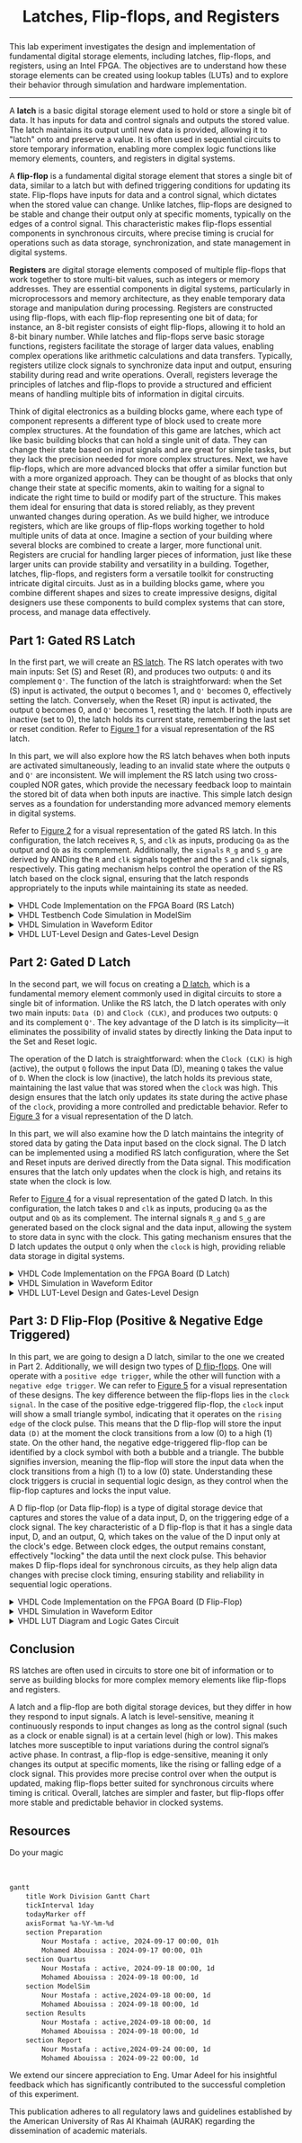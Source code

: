 # <p align="center">Latches, Flip-flops, and Registers</p>

This lab experiment investigates the design and implementation of fundamental digital storage elements, including latches, flip-flops, and registers, using an Intel FPGA. The objectives are to understand how these storage elements can be created using lookup tables (LUTs) and to explore their behavior through simulation and hardware implementation.

---

A __latch__ is a basic digital storage element used to hold or store a single bit of data. It has inputs for data and control signals and outputs the stored value. The latch maintains its output until new data is provided, allowing it to "latch" onto and preserve a value. It is often used in sequential circuits to store temporary information, enabling more complex logic functions like memory elements, counters, and registers in digital systems.

A __flip-flop__ is a fundamental digital storage element that stores a single bit of data, similar to a latch but with defined triggering conditions for updating its state. Flip-flops have inputs for data and a control signal, which dictates when the stored value can change. Unlike latches, flip-flops are designed to be stable and change their output only at specific moments, typically on the edges of a control signal. This characteristic makes flip-flops essential components in synchronous circuits, where precise timing is crucial for operations such as data storage, synchronization, and state management in digital systems.

__Registers__ are digital storage elements composed of multiple flip-flops that work together to store multi-bit values, such as integers or memory addresses. They are essential components in digital systems, particularly in microprocessors and memory architecture, as they enable temporary data storage and manipulation during processing. Registers are constructed using flip-flops, with each flip-flop representing one bit of data; for instance, an 8-bit register consists of eight flip-flops, allowing it to hold an 8-bit binary number. While latches and flip-flops serve basic storage functions, registers facilitate the storage of larger data values, enabling complex operations like arithmetic calculations and data transfers. Typically, registers utilize clock signals to synchronize data input and output, ensuring stability during read and write operations. Overall, registers leverage the principles of latches and flip-flops to provide a structured and efficient means of handling multiple bits of information in digital circuits.

Think of digital electronics as a building blocks game, where each type of component represents a different type of block used to create more complex structures. At the foundation of this game are latches, which act like basic building blocks that can hold a single unit of data. They can change their state based on input signals and are great for simple tasks, but they lack the precision needed for more complex structures. Next, we have flip-flops, which are more advanced blocks that offer a similar function but with a more organized approach. They can be thought of as blocks that only change their state at specific moments, akin to waiting for a signal to indicate the right time to build or modify part of the structure. This makes them ideal for ensuring that data is stored reliably, as they prevent unwanted changes during operation. As we build higher, we introduce registers, which are like groups of flip-flops working together to hold multiple units of data at once. Imagine a section of your building where several blocks are combined to create a larger, more functional unit. Registers are crucial for handling larger pieces of information, just like these larger units can provide stability and versatility in a building. Together, latches, flip-flops, and registers form a versatile toolkit for constructing intricate digital circuits. Just as in a building blocks game, where you combine different shapes and sizes to create impressive designs, digital designers use these components to build complex systems that can store, process, and manage data effectively.


## Part 1: Gated RS Latch

In the first part, we will create an [RS latch](https://www.geeksforgeeks.org/latches-in-digital-logic). The RS latch operates with two main inputs: Set (S) and Reset (R), and produces two outputs: `Q` and its complement `Q'`. The function of the latch is straightforward: when the Set (S) input is activated, the output `Q` becomes 1, and `Q'` becomes 0, effectively setting the latch. Conversely, when the Reset (R) input is activated, the output `Q` becomes 0, and `Q'` becomes 1, resetting the latch. If both inputs are inactive (set to 0), the latch holds its current state, remembering the last set or reset condition. Refer to [Figure 1](Photos/SRlatch.png) for a visual representation of the RS latch.

In this part, we will also explore how the RS latch behaves when both inputs are activated simultaneously, leading to an invalid state where the outputs `Q` and `Q'` are inconsistent. We will implement the RS latch using two cross-coupled NOR gates, which provide the necessary feedback loop to maintain the stored bit of data when both inputs are inactive. This simple latch design serves as a foundation for understanding more advanced memory elements in digital systems.

Refer to [Figure 2](Photos/Part1Q.png) for a visual representation of the gated RS latch. In this configuration, the latch receives `R`, `S`, and `clk` as inputs, producing `Qa` as the output and `Qb` as its complement. Additionally, the `signals` `R_g` and `S_g` are derived by ANDing the `R` and `clk` signals together and the `S` and `clk` signals, respectively. This gating mechanism helps control the operation of the RS latch based on the clock signal, ensuring that the latch responds appropriately to the inputs while maintaining its state as needed.

<details>
  <summary>VHDL Code Implementation on the FPGA Board (RS Latch)</summary>
<br>

``` VHDL
-- ENTITY defines the interface of the latch, which has three input ports (Clk, R, and S) and one output port (Q).
-- ARCHITECTURE contains the implementation details. In this case, signals like R_g, S_g, Qa, and Qb are defined, representing internal states of the latch.
-- The logic expressions in the architecture specify how the outputs relate to the inputs.

-- 4-input LUTs are fundamental building blocks in FPGAs, capable of implementing any logic function of up to four inputs.
-- The passage states that a single 4-input LUT is sufficient to realize the RS latch described.
-- While the RS latch can technically be implemented with a single LUT, it has a limitation: internal signals like R_g and S_g are not directly observable as outputs from the LUT.
-- This is important because if you want to monitor or debug these internal signals in your circuit, they need to be accessible.
-- To ensure that the internal signals are preserved in the FPGA's design, the passage mentions the KEEP directive. This is a VHDL attribute that instructs the Quartus compiler to treat
-- each of these internal signals (R_g, S_g, Qa, and Qb) as separate entities, rather than collapsing them into the LUT.
-- By including this directive, the compiler allocates individual logic resources (in this case, separate LUTs) for each internal signal, resulting in a circuit that uses four LUTs.

LIBRARY ieee;
USE ieee.std_logic_1164.all;

ENTITY part1 IS

   PORT ( Clk, R, S : IN  STD_LOGIC;          -- Assigning inputs R,S and Clk
          Q         : OUT STD_LOGIC);         -- Assigning output Q
     
END part1;

ARCHITECTURE Structural OF part1 IS

   SIGNAL R_g, S_g, Qa, Qb : STD_LOGIC ;          -- Creating signals R_g, S_g, Qa and Qb
   ATTRIBUTE KEEP: BOOLEAN;                       -- The KEEP attribute is defined as a boolean value, which can be used to instruct the synthesis tool to preserve certain signals during optimization.
   ATTRIBUTE KEEP OF R_g, S_g, Qa, Qb : SIGNAL IS true;           -- By applying the KEEP attribute to R_g, S_g, Qa, and Qb, we ensure that these signals are not optimized away or removed, which is particularly important in maintaining the functionality of the RS latch during synthesis.

BEGIN

   R_g <= R AND Clk;               -- R_g is a signal that has the value of R AND-ing Clk
   S_g <= S AND Clk;               -- S_g is a signal that has the value of S AND-ing Clk
   Qa <= NOT (R_g OR Qb);          
   Qb <= NOT (S_g OR Qa);          

   Q <= Qa;                        -- primary output Q is the Qa signal

END Structural;                   
```
</details>


<details>
  <summary>VHDL Testbench Code Simulation in ModelSim</summary>
<br>

``` VHDL
library IEEE;
use IEEE.Std_logic_1164.all;
use IEEE.Numeric_Std.all;

entity part1_tb is
end;

architecture bench of part1_tb is

  component part1
     PORT ( Clk, R, S : IN  STD_LOGIC;
            Q         : OUT STD_LOGIC);
  end component;

  signal Clk, R, S: STD_LOGIC;
  signal Q: STD_LOGIC;

begin

  uut: part1 port map ( Clk => Clk,
                        R   => R,
                        S   => S,
                        Q   => Q );
						
  stimulus: process
  begin
  
  R <= '1';
	S <= '0';
	clk <= '1';
	wait for 10 ns;
	
	R <= '0';
	S <= '1';
	clk <= '1';
	wait for 10 ns;
	
	R <= '0';
	S <= '0';
	clk <= '0';
	wait for 10 ns;
	
	R <= '1';
	S <= '1';
	clk <= '1';
	wait for 10 ns;

    wait;
  end process;
end;
```

<p align="center">
  <img src="Photos/part1rtl.png" title="ModelSim Result" />
</p>

In the simulation of the SR latch with a clock, we observe that the latch responds to the clock signal and the inputs `S (Set)` and `R (Reset)` to determine the output. When the clock `(CLK)` is high, the latch reads the values of `S` and `R`. For example, in the first case, when the clock is high, `S` is 0, and `R` is 1, the output `Q` is set to 0, as the reset input is active. In the second case, with the clock still high, `S` is 1 and `R` is 0, resulting in the output `Q` being set to 1, since the set input is now active.

When the `clock` goes low, the latch enters a holding state, meaning it retains the value of the previous output regardless of the inputs `S` and `R`. For instance, if the previous output was 1, the latch holds this value when the clock is low. Lastly, when both `S` and `R` are set to 1 while the `clock` is high, this represents an invalid state for the SR latch. In this scenario, the output becomes undefined or may take on a random value, as the set and reset conditions are being applied simultaneously, which leads to a logical contradiction. This simulation highlights how the SR latch behaves depending on the `clock` signal, with valid outputs when the `clock` is high and an undefined state when both `S` and `R`` are high simultaneously.

</details>

<details>
  <summary>VHDL Simulation in Waveform Editor</summary>
<br>

<p align="center">
  <img src="Photos/part1wave1.png" style="width: 33%; height: 300px;" title="'01' and '10' for 'SR' " /> <img src="Photos/part1wave2.png" style="width: 33%; height: 300px;" title="Clk follow S"/> <img src="Photos/part1wave3.png" style="width: 33%; height: 300px;" title="Clk follow R"/>   
</p>

In this implementation of the SR latch system using the waveform editor, we start by setting the inputs `S` and `R` to be opposites of each other, meaning when `S` is 1, `R` is 0, and vice versa. This approach prevents the inputs from being set to either (0, 0) or (1, 1), as doing so would cause the system, or the waveform editor software, to enter an infinite loop, resulting in an `error`. This issue arises due to the `"hold"` state when both `S` and `R` are 0 and the `"forbidden"` state when both `S` and `R` are 1, which leads to undefined behavior.

In the second scenario, we configure the `clock (CLK)` to follow the `S` input, meaning the system remains in the high (1) state continuously. This is because if the `clock` is 0 and `S` is 0 while `R` is 1, the system ignores the inputs due to the `clock` being low, maintaining the previous state. In the final case, the clock is set to follow the `R` input. As a result, the system remains in the low (0) state indefinitely, because with the `clock` aligned with `R`, the system is effectively reset whenever `R` is 1.

This setup ensures that the system behaves predictably, avoiding `errors` caused by `invalid input` combinations and the hold state.

</details>

<details>
  <summary>VHDL LUT-Level Design and Gates-Level Design</summary>
<br>

<p align="center">
  <img src="Photos/part1lut.png" style="width: 49%; height: 300px;" title="LUT Diagram" /> <img src="Photos/part1gate.png" style="width: 49%; height: 300px;" title="Logic Gates Circuit"/> 
</p>

The diagrams above represent the `Look-Up Table (LUT)` for the gated SR latch created in this lab. On the left, we have the input signals: Set `(S)`, Reset `(R)`, and `Clock (CLK)`. The output `(Q)` is shown on the far right. In between, the internal signals, labeled as `R_g`, `S_g`, `Qa`, and `Qb`, are displayed. These internal signals were derived using the LUT, reflecting the latch's behavior based on the given inputs.

The second figure represents the same system but is shown in a logic gate design rather than using a `Look-Up Table (LUT)`. Here, we can clearly see the logical gates that were used to compute the internal signals, providing a more detailed view of how the internal workings of the SR latch are implemented at the gate level. Both diagrams effectively illustrate the functioning of the `SR latch`, highlighting the transition from a LUT-based design to one using physical logic gates.

</details>



## Part 2: Gated D Latch

In the second part, we will focus on creating a [D latch](https://www.geeksforgeeks.org/latches-in-digital-logic), which is a fundamental memory element commonly used in digital circuits to store a single bit of information. Unlike the RS latch, the D latch operates with only two main inputs: `Data (D)` and `Clock (CLK)`, and produces two outputs: `Q` and its complement `Q'`. The key advantage of the D latch is its simplicity—it eliminates the possibility of invalid states by directly linking the Data input to the Set and Reset logic.

The operation of the D latch is straightforward: when the `Clock (CLK)` is high (active), the output `Q` follows the input Data (D), meaning `Q` takes the value of `D`. When the clock is low (inactive), the latch holds its previous state, maintaining the last value that was stored when the `clock` was high. This design ensures that the latch only updates its state during the active phase of the `clock`, providing a more controlled and predictable behavior. Refer to [Figure 3](Photos/DLatch.png) for a visual representation of the D latch.

In this part, we will also examine how the D latch maintains the integrity of stored data by gating the Data input based on the clock signal. The D latch can be implemented using a modified RS latch configuration, where the Set and Reset inputs are derived directly from the Data signal. This modification ensures that the latch only updates when the clock is high, and retains its state when the clock is low.

Refer to [Figure 4](Photos/Part2Q.png) for a visual representation of the gated D latch. In this configuration, the latch takes `D` and `clk` as inputs, producing `Qa` as the output and `Qb` as its complement. The internal signals `R_g` and `S_g` are generated based on the clock signal and the data input, allowing the system to store data in sync with the clock. This gating mechanism ensures that the D latch updates the output `Q` only when the `clock` is high, providing reliable data storage in digital systems.


<details>
  <summary>VHDL Code Implementation on the FPGA Board (D Latch)</summary>
<br>

```VHDL
-- This is Gate Level Design

LIBRARY ieee;
USE ieee.std_logic_1164.all;

-- A gated D latch described the hard way

ENTITY D_latch IS

   PORT ( Clk, D : IN  STD_LOGIC;    -- Set my inputs Clk and D
          Q      : OUT STD_LOGIC);   -- Set my output Q

END D_latch;

ARCHITECTURE Structural OF D_latch IS

   SIGNAL R, R_g, S_g, Qa, Qb : STD_LOGIC ;      -- Same idea as part 1 (SR Latch) 
   ATTRIBUTE keep: boolean;
   ATTRIBUTE keep of R, R_g, S_g, Qa, Qb : signal is true;

BEGIN

   R <= NOT D;               -- R will be the complement of D so we can use it as S
   S_g <= NOT (D AND Clk);
   R_g <= NOT (R AND Clk);
   Qa <= NOT (S_g AND Qb);
   Qb <= NOT (R_g AND Qa);

   Q <= Qa;

END Structural;

```

```VHDL

-- This Is Top Level Design 

LIBRARY ieee;
USE ieee.std_logic_1164.all;

-- SW[0] is the latch's D input, SW[1] is the level-sensitive Clk, LEDR[0] is Q

ENTITY top IS

   PORT ( SW   : IN  STD_LOGIC_VECTOR(1 DOWNTO 0);     -- Set my input as switch
          LEDR : OUT STD_LOGIC_VECTOR(9 DOWNTO 0));    -- and the output will be on red LED
END top;

ARCHITECTURE Structural OF top IS

   COMPONENT D_latch 
      PORT ( Clk, D : IN  STD_LOGIC;     -- Defind the COMPONENT for the other entity that i will use
             Q      : OUT STD_LOGIC);

   END COMPONENT;

BEGIN   
   -- D_latch (input Clk, D, output Q)

   U1: D_latch PORT MAP (SW(1), SW(0), LEDR(0));     -- Here we maping the iput and the output
   LEDR(9 DOWNTO 1) <= "000000000";

END Structural;

-- Here is the gate level on it own entity same as the past code above

LIBRARY ieee;                   
USE ieee.std_logic_1164.all;

-- A gated D latch described the hard way

ENTITY D_latch IS
   PORT ( Clk, D : IN  STD_LOGIC;
          Q      : OUT STD_LOGIC);
END D_latch;

ARCHITECTURE Structural OF D_latch IS
   SIGNAL R, R_g, S_g, Qa, Qb : STD_LOGIC ;
   ATTRIBUTE keep: boolean;
   ATTRIBUTE keep of R, R_g, S_g, Qa, Qb : signal is true;
BEGIN   
   R <= NOT D;
   S_g <= NOT (D AND Clk);
   R_g <= NOT (R AND Clk);
   Qa <= NOT (S_g AND Qb);
   Qb <= NOT (R_g AND Qa);

   Q <= Qa;
END Structural;

```


</details>

<details>
  <summary>VHDL Simulation in Waveform Editor</summary>
<br>

<p align="center">
  <img src="Photos/part2wave.png" title="Waveform Editor" />
</p>

After carefully observing the waveform of the `D` latch, we can conclude that the behavior of the output `Q` is closely tied to the state of the `clock` signal and the data input `D`. Specifically, when the `clock` signal is high, the latch is in a transparent state, meaning that any changes in the input `D` are directly reflected in the output `Q`. In other words, as long as both the `clock` and the input `D` are high, the output `Q` will actively follow the input `D` without delay. This behavior ensures that during the `clock's` high period, the `D` latch continuously monitors and updates the output to mirror the input. However, when the `clock` signal goes low, the latch enters a hold state, maintaining the last value of `D` that was present during the high `clock` phase. This fundamental characteristic of the `D` latch makes it a valuable component for temporarily storing data in sequential circuits, ensuring synchronized data capture based on `clock` signals.

</details>

<details>
  <summary>VHDL LUT-Level Design and Gates-Level Design</summary>
<br>

<p align="center">
  <img src="Photos/part2lut.png" style="width: 49%; height: 300px;" title="LUT Diagram" /> <img src="Photos/part2gate.png" style="width: 49%; height: 300px;" title="Logic Gates Circuit"/> 
</p>

In the diagram above, we can observe two representations of the D latch: on the left is the `Look-Up Table (LUT)`, and on the right is the gate-level design. At first glance, both resemble the structure of an RS latch. However, there is a key difference in the D latch—while the RS latch has two separate inputs `(S and R)`, the D latch simplifies this by having only one input, `D`. This input is then split into two signals: the original input `D` and its complement `D` (the inverse of `D`. This design ensures that the D latch eliminates the possibility of invalid states that can occur in the RS latch by tying the behavior of the set and reset inputs directly to the value of `D`. This streamlined approach makes the D latch more efficient and easier to use for storing and synchronizing data in digital circuits.

</details>

## Part 3: D Flip-Flop (Positive & Negative Edge Triggered)

In this part, we are going to design a D latch, similar to the one we created in Part 2. Additionally, we will design two types of [D flip-flops](https://www.geeksforgeeks.org/flip-flop-types-their-conversion-and-applications/). One will operate with a `positive edge trigger`, while the other will function with a `negative edge trigger`. We can refer to [Figure 5](Photos/Part3Q.png) for a visual representation of these designs. The key difference between the flip-flops lies in the `clock signal`. In the case of the positive edge-triggered flip-flop, the `clock` input will show a small triangle symbol, indicating that it operates on the `rising edge` of the clock pulse. This means that the D flip-flop will store the input data `(D)` at the moment the clock transitions from a low (0) to a high (1) state. On the other hand, the negative edge-triggered flip-flop can be identified by a clock symbol with both a bubble and a triangle. The bubble signifies inversion, meaning the flip-flop will store the input data when the clock transitions from a high (1) to a low (0) state. Understanding these clock triggers is crucial in sequential logic design, as they control when the flip-flop captures and locks the input value.


A D flip-flop (or Data flip-flop) is a type of digital storage device that captures and stores the value of a data input, D, on the triggering edge of a clock signal. The key characteristic of a D flip-flop is that it has a single data input, D, and an output, Q, which takes on the value of the D input only at the clock's edge. Between clock edges, the output remains constant, effectively "locking" the data until the next clock pulse. This behavior makes D flip-flops ideal for synchronous circuits, as they help align data changes with precise clock timing, ensuring stability and reliability in sequential logic operations.

<details>
  <summary>VHDL Code Implementation on the FPGA Board (D Flip-Flop)</summary>
<br>

```VHDL
LIBRARY ieee;
USE ieee.std_logic_1164.all;

ENTITY part4 IS 

   PORT ( Clk, D     : IN  STD_LOGIC;
          Qa, Qb, Qc : OUT STD_LOGIC);
			 
END part4;

ARCHITECTURE Behavior OF part4 IS
BEGIN
   
   PROCESS (D, Clk)
   BEGIN
      IF (Clk = '1') THEN
         Qa <= D;
      END IF;
   END PROCESS;

   PROCESS (Clk)
   BEGIN
      IF (Clk'EVENT AND Clk = '1') THEN
         Qb <= D;
      END IF;
   END PROCESS;

   PROCESS (Clk)
   BEGIN
      IF (Clk'EVENT AND Clk = '0') THEN
         Qc <= D;
      END IF;
   END PROCESS;

END Behavior;
```

</details>

<details>
  <summary>VHDL Simulation in Waveform Editor</summary>
<br>

<p align="center">
  <img src="Photos/part3wave.png" title="Waveform Editor" />
</p>

</details>

<details>
  <summary>VHDL LUT Diagram and Logic Gates Circuit</summary>
<br>

<p align="center">
  <img src="Photos/part3lut.png" style="width: 49%; height: 300px;" title="LUT Diagram" /> <img src="Photos/part3gate.png" style="width: 49%; height: 300px;" title="Logic Gates Circuit"/> 
</p>

In the two diagrams provided, we can observe both the gate-level and LUT-level designs of a D latch and two D flip-flops. In the `gate-level design`, you see the D latch (`Qa$latch`) at the top, which holds data when the `Latch_Enable` signal is active. This latch is sensitive to the level of the clock signal (`Clk`). The two D flip-flops (`Qb~reg0` and `Qc~reg0`), on the other hand, are edge-triggered. One is positive edge-triggered (marked by a triangle on the clock input), and the other is negative edge-triggered (indicated by the bubble before the triangle). These flip-flops store the input (`D`) on the respective clock edge and transfer it to the outputs (`Qb` and `Qc`). The synchronous clear (`SCLR`) input for both flip-flops is deactivated (set to `1'h0`), meaning it does not affect the operation here.

In the `LUT-level design`, the same components are represented through logic cells. The latch (`Qa$latch`) stores and outputs data based on the `Clk~input` signal, and the flip-flops (`Qb~reg0` and `Qc~reg0`) continue to store data on their respective clock edges (positive or negative), behaving similarly to the gate-level design. The outputs (`Qa`, `Qb`, and `Qc`) reflect the data stored within each component after the relevant clocking or latching event. Both designs serve the same function, but the gate-level diagram shows individual logic gates, while the LUT-level diagram focuses on programmable logic components.

</details>

## Conclusion

RS latches are often used in circuits to store one bit of information or to serve as building blocks for more complex memory elements like flip-flops and registers.

A latch and a flip-flop are both digital storage devices, but they differ in how they respond to input signals. A latch is level-sensitive, meaning it continuously responds to input changes as long as the control signal (such as a clock or enable signal) is at a certain level (high or low). This makes latches more susceptible to input variations during the control signal’s active phase. In contrast, a flip-flop is edge-sensitive, meaning it only changes its output at specific moments, like the rising or falling edge of a clock signal. This provides more precise control over when the output is updated, making flip-flops better suited for synchronous circuits where timing is critical. Overall, latches are simpler and faster, but flip-flops offer more stable and predictable behavior in clocked systems.

## Resources

Do your magic

<br>

```mermaid
gantt
    title Work Division Gantt Chart
    tickInterval 1day
    todayMarker off
    axisFormat %a-%Y-%m-%d
    section Preparation         
        Nour Mostafa : active, 2024-09-17 00:00, 01h
        Mohamed Abouissa : 2024-09-17 00:00, 01h
    section Quartus         
        Nour Mostafa : active, 2024-09-18 00:00, 1d
        Mohamed Abouissa : 2024-09-18 00:00, 1d
    section ModelSim       
        Nour Mostafa : active,2024-09-18 00:00, 1d
        Mohamed Abouissa : 2024-09-18 00:00, 1d
    section Results       
        Nour Mostafa : active,2024-09-18 00:00, 1d
        Mohamed Abouissa : 2024-09-18 00:00, 1d
    section Report
        Nour Mostafa : active,2024-09-24 00:00, 1d
        Mohamed Abouissa : 2024-09-22 00:00, 1d
```

We extend our sincere appreciation to Eng. Umar Adeel for his insightful feedback which has significantly contributed to the successful completion of this experiment.

This publication adheres to all regulatory laws and guidelines established by the American University of Ras Al Khaimah (AURAK) regarding the dissemination of academic materials.

